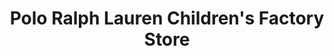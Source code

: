 ---
title: "Polo Ralph Lauren Children's Factory Store"
url: /orlando/polo-ralph-lauren-childrens-factory-store/
shop: Kleidung
---